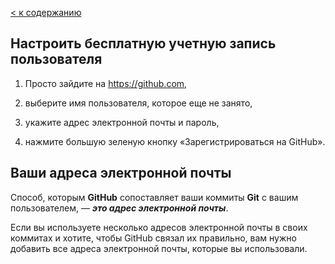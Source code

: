 [< к содержанию](./readme.md)

## Настроить бесплатную учетную запись пользователя


1. Просто зайдите на https://github.com,

2. выберите имя пользователя, которое еще не занято,

3. укажите адрес электронной почты и пароль,

4. нажмите большую зеленую кнопку «Зарегистрироваться на GitHub».

## Ваши адреса электронной почты

Способ, которым **GitHub** сопоставляет ваши коммиты **Git** с вашим пользователем, — ***это адрес электронной почты***. 

Если вы используете несколько адресов электронной почты в своих коммитах и ​​хотите, чтобы GitHub связал их правильно, вам нужно добавить все адреса электронной почты, которые вы использовали.